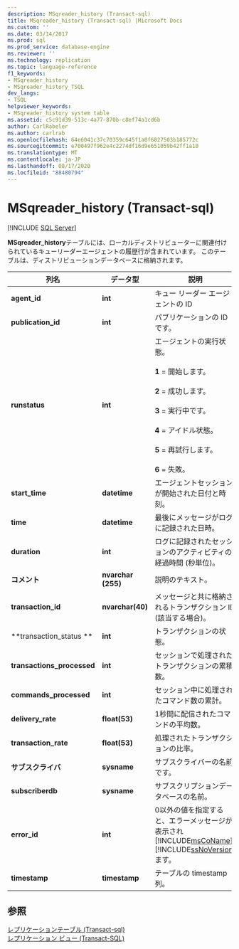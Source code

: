 ```yaml
---
description: MSqreader_history (Transact-sql)
title: MSqreader_history (Transact-sql) |Microsoft Docs
ms.custom: ''
ms.date: 03/14/2017
ms.prod: sql
ms.prod_service: database-engine
ms.reviewer: ''
ms.technology: replication
ms.topic: language-reference
f1_keywords:
- MSqreader_history
- MSqreader_history_TSQL
dev_langs:
- TSQL
helpviewer_keywords:
- MSqreader_history system table
ms.assetid: c5c91d39-513c-4a77-870b-c8ef74a1cd6b
author: CarlRabeler
ms.author: carlrab
ms.openlocfilehash: 64e6041c37c70359c645f1a0f6027503b185772c
ms.sourcegitcommit: e700497f962e4c2274df16d9e651059b42ff1a10
ms.translationtype: MT
ms.contentlocale: ja-JP
ms.lasthandoff: 08/17/2020
ms.locfileid: "88480794"
---
```

# <a name="msqreader_history-transact-sql"></a>MSqreader_history (Transact-sql)
[!INCLUDE [SQL Server](../../includes/applies-to-version/sqlserver.md)]

  **MSqreader_history**テーブルには、ローカルディストリビューターに関連付けられているキューリーダーエージェントの履歴行が含まれています。 このテーブルは、ディストリビューションデータベースに格納されます。  
  
|列名|データ型|説明|  
|-----------------|---------------|-----------------|  
|**agent_id**|**int**|キュー リーダー エージェントの ID|  
|**publication_id**|**int**|パブリケーションの ID です。|  
|**runstatus**|**int**|エージェントの実行状態。<br /><br /> **1** = 開始します。<br /><br /> **2** = 成功します。<br /><br /> **3** = 実行中です。<br /><br /> **4** = アイドル状態。<br /><br /> **5** = 再試行します。<br /><br /> **6** = 失敗。|  
|**start_time**|**datetime**|エージェントセッションが開始された日付と時刻。|  
|**time**|**datetime**|最後にメッセージがログに記録された日時。|  
|**duration**|**int**|ログに記録されたセッションのアクティビティの経過時間 (秒単位)。|  
|**コメント**|**nvarchar (255)**|説明のテキスト。|  
|**transaction_id**|**nvarchar(40)**|メッセージと共に格納されるトランザクション ID (該当する場合)。|  
|**transaction_status **|**int**|トランザクションの状態。|  
|**transactions_processed**|**int**|セッションで処理されたトランザクションの累積数。|  
|**commands_processed**|**int**|セッション中に処理されたコマンド数の累計。|  
|**delivery_rate**|**float(53)**|1秒間に配信されたコマンドの平均数。|  
|**transaction_rate**|**float(53)**|処理されたトランザクションの比率。|  
|**サブスクライバ**|**sysname**|サブスクライバーの名前です。|  
|**subscriberdb**|**sysname**|サブスクリプションデータベースの名前。|  
|**error_id**|**int**|0以外の値を指定すると、エラーメッセージが表示され [!INCLUDE[msCoName](../../includes/msconame-md.md)] [!INCLUDE[ssNoVersion](../../includes/ssnoversion-md.md)] ます。|  
|**timestamp**|**timestamp**|テーブルの timestamp 列。|  
  
## <a name="see-also"></a>参照  
 [レプリケーションテーブル &#40;Transact-sql&#41;](../../relational-databases/system-tables/replication-tables-transact-sql.md)   
 [レプリケーション ビュー &#40;Transact-SQL&#41;](../../relational-databases/system-views/replication-views-transact-sql.md)  
  
  
